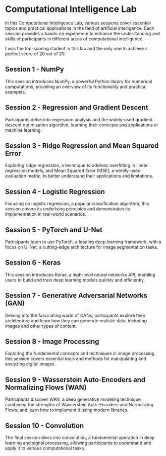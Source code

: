 <!DOCTYPE html>
<html lang="en">
<head>
<meta charset="UTF-8">
<meta name="viewport" content="width=device-width, initial-scale=1.0">
</head>
<body>
<h1>Computational Intelligence Lab</h1>
<p>In this Computational Intelligence Lab, various sessions cover essential topics and practical applications in the field of artificial intelligence. Each session provides a hands-on experience to enhance the understanding and skills of participants in different areas of computational intelligence.</p>

<p>I was the top-scoring student in this lab and the only one to achieve a perfect score of 20 out of 20.</p>
<h2>Session 1 - NumPy</h2>
<p>This session introduces NumPy, a powerful Python library for numerical computations, providing an overview of its functionality and practical examples.</p>
<h2>Session 2 - Regression and Gradient Descent</h2>
<p>Participants delve into regression analysis and the widely-used gradient descent optimization algorithm, learning their concepts and applications in machine learning.</p>
<h2>Session 3 - Ridge Regression and Mean Squared Error</h2>
<p>Exploring ridge regression, a technique to address overfitting in linear regression models, and Mean Squared Error (MSE), a widely-used evaluation metric, to better understand their applications and limitations.</p>
<h2>Session 4 - Logistic Regression</h2>
<p>Focusing on logistic regression, a popular classification algorithm, this session covers its underlying principles and demonstrates its implementation in real-world scenarios.</p>
<h2>Session 5 - PyTorch and U-Net</h2>
<p>Participants learn to use PyTorch, a leading deep learning framework, with a focus on U-Net, a cutting-edge architecture for image segmentation tasks.</p>
<h2>Session 6 - Keras</h2>
<p>This session introduces Keras, a high-level neural networks API, enabling users to build and train deep learning models quickly and efficiently.</p>
<h2>Session 7 - Generative Adversarial Networks (GAN)</h2>
<p>Delving into the fascinating world of GANs, participants explore their architecture and learn how they can generate realistic data, including images and other types of content.</p>
<h2>Session 8 - Image Processing</h2>
<p>Exploring the fundamental concepts and techniques in image processing, this session covers essential tools and methods for manipulating and analyzing digital images.</p>
<h2>Session 9 - Wasserstein Auto-Encoders and Normalizing Flows (WAN)</h2>
<p>Participants discover WAN, a deep generative modeling technique combining the strengths of Wasserstein Auto-Encoders and Normalizing Flows, and learn how to implement it using modern libraries.</p>
<h2>Session 10 - Convolution</h2>
<p>The final session dives into convolution, a fundamental operation in deep learning and signal processing, allowing participants to understand and apply it to various computational tasks.</p>
</body>
</html>
